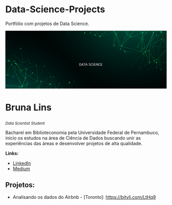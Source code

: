 # Data-Science-Projects
Portfólio com projetos de Data Science.

<p align="left">
  <img src="https://github.com/bruna-lins/Data-Science-Projects/blob/main/banner.jpg" >
</p>

# Bruna Lins
<sub>*Data Scientist Student* </sub>

Bacharel em Biblioteconomia pela Universidade Federal de Pernambuco, inicio os estudos na área de Ciência de Dados buscando unir as experiências das áreas e desenvolver projetos 
de alta qualidade.

**Links:**
* [LinkedIn](https://www.linkedin.com/in/brulins/)
* [Medium](https://medium.com/@brunacalipin)

## Projetos:
* Analisando os dados do Airbnb - [Toronto]: https://bityli.com/LtHq9
